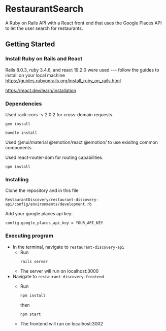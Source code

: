 # RestaurantSearch

A Ruby on Rails API with a React front end that uses the Google Places API to let the user search for restaurants.

## Getting Started
### Install Ruby on Rails and React
Rails 8.0.3, ruby 3.4.6, and react 19.2.0 were used --- follow the guides to install on your local machine
https://guides.rubyonrails.org/install_ruby_on_rails.html

https://react.dev/learn/installation
### Dependencies
Used  rack-cors -v 2.0.2 for cross-domain requests.
```
gem install
```
```
bundle install
```
Used @mui/material @emotion/react @emotion/ to use exisitng common components.

Used react-router-dom for routing capabilities.
```
npm install 
```

### Installing

Clone the repository and in this file 

```RestaurantDiscovery/restaurant-discovery-api/config/environments/development.rb```

Add your google places api key:

```config.google_places_api_key = YOUR_API_KEY```

### Executing program


* In the terminal, navigate to ```restaurant-discovery-api```
  * Run
    ```
    rails server
    ```
  * The server will run on localhost:3000
* Navigate to ```restaurant-discovery-frontend```
  * Run
    ```
    npm install
    ```

    then
   
    ```
    npm start
    ```
  * The frontend will run on localhost:3002

